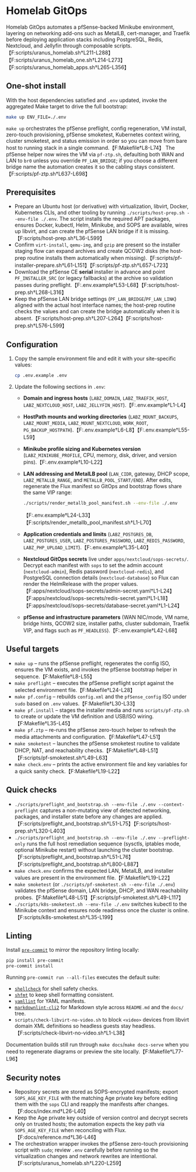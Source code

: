 # Homelab GitOps

Homelab GitOps automates a pfSense-backed Minikube environment, layering on networking add-ons such as MetalLB, cert-manager, and Traefik before deploying application stacks including PostgreSQL, Redis, Nextcloud, and Jellyfin through composable scripts.【F:scripts/uranus_homelab.sh†L211-L288】【F:scripts/uranus_homelab_one.sh†L214-L273】【F:scripts/uranus_homelab_apps.sh†L265-L356】

## One-shot install

With the host dependencies satisfied and `.env` updated, invoke the aggregated Make target to drive the full bootstrap:

```bash
make up ENV_FILE=./.env
```

`make up` orchestrates the pfSense preflight, config regeneration, VM install, zero-touch provisioning, pfSense smoketest, Kubernetes context wiring, cluster smoketest, and status emission in order so you can move from bare host to running stack in a single command.【F:Makefile†L8-L74】 The pfSense helper now wires the VM via `pf-ztp.sh`, defaulting both WAN and LAN to `br0` unless you override `PF_LAN_BRIDGE`; if you choose a different bridge name the automation creates it so the cabling stays consistent.【F:scripts/pf-ztp.sh†L637-L698】

## Prerequisites

* Prepare an Ubuntu host (or derivative) with virtualization, libvirt, Docker, Kubernetes CLIs, and other tooling by running `./scripts/host-prep.sh --env-file ./.env`. The script installs the required APT packages, ensures Docker, kubectl, Helm, Minikube, and SOPS are available, wires up libvirt, and can create the pfSense LAN bridge if it is missing.【F:scripts/host-prep.sh†L36-L599】
* Confirm `virt-install`, `qemu-img`, and `gzip` are present so the installer staging flow can expand archives and create QCOW2 disks (the host-prep routine installs them automatically when missing).【F:scripts/pf-installer-prepare.sh†L61-L151】【F:scripts/pf-ztp.sh†L657-L723】
* Download the pfSense CE **serial** installer in advance and point `PF_INSTALLER_SRC` (or legacy fallbacks) at the archive so validation passes during preflight.【F:.env.example†L53-L68】【F:scripts/host-prep.sh†L268-L316】
* Keep the pfSense LAN bridge settings (`PF_LAN_BRIDGE`/`PF_LAN_LINK`) aligned with the actual host interface names; the host-prep routine checks the values and can create the bridge automatically when it is absent.【F:scripts/host-prep.sh†L207-L264】【F:scripts/host-prep.sh†L576-L599】

## Configuration

1. Copy the sample environment file and edit it with your site-specific values:
   
   ```bash
   cp .env.example .env
   ```

2. Update the following sections in `.env`:
   * **Domain and ingress hosts** (`LABZ_DOMAIN`, `LABZ_TRAEFIK_HOST`, `LABZ_NEXTCLOUD_HOST`, `LABZ_JELLYFIN_HOST`).【F:.env.example†L1-L4】
   * **HostPath mounts and working directories** (`LABZ_MOUNT_BACKUPS`, `LABZ_MOUNT_MEDIA`, `LABZ_MOUNT_NEXTCLOUD`, `WORK_ROOT`, `PG_BACKUP_HOSTPATH`).【F:.env.example†L6-L8】【F:.env.example†L55-L59】
   * **Minikube profile sizing and Kubernetes version** (`LABZ_MINIKUBE_PROFILE`, CPU, memory, disk, driver, and version pins).【F:.env.example†L10-L22】
   * **LAN addressing and MetalLB pool** (`LAN_CIDR`, gateway, DHCP scope, `LABZ_METALLB_RANGE`, and `METALLB_POOL_START/END`). After edits, regenerate the Flux manifest so GitOps and bootstrap flows share the same VIP range:
     
     ```bash
     ./scripts/render_metallb_pool_manifest.sh --env-file ./.env
     ```
     【F:.env.example†L24-L33】【F:scripts/render_metallb_pool_manifest.sh†L1-L70】
   * **Application credentials and limits** (`LABZ_POSTGRES_DB`, `LABZ_POSTGRES_USER`, `LABZ_POSTGRES_PASSWORD`, `LABZ_REDIS_PASSWORD`, `LABZ_PHP_UPLOAD_LIMIT`).【F:.env.example†L35-L40】
   * **Nextcloud GitOps secrets** live under `apps/nextcloud/sops-secrets/`. Decrypt each manifest with `sops` to set the admin account (`nextcloud-admin`), Redis password (`nextcloud-redis`), and PostgreSQL connection details (`nextcloud-database`) so Flux can render the HelmRelease with the proper values.【F:apps/nextcloud/sops-secrets/admin-secret.yaml†L1-L24】【F:apps/nextcloud/sops-secrets/redis-secret.yaml†L1-L18】【F:apps/nextcloud/sops-secrets/database-secret.yaml†L1-L24】
   * **pfSense and infrastructure parameters** (WAN NIC/mode, VM name, bridge hints, QCOW2 size, installer paths, cluster subdomain, Traefik VIP, and flags such as `PF_HEADLESS`).【F:.env.example†L42-L68】

## Useful targets

* `make up` – runs the pfSense preflight, regenerates the config ISO, ensures the VM exists, and invokes the pfSense bootstrap helper in sequence.【F:Makefile†L8-L55】
* `make preflight` – executes the pfSense preflight script against the selected environment file.【F:Makefile†L24-L28】
* `make pf.config` – rebuilds `config.xml` and the `pfSense_config` ISO under `sudo` based on `.env` values.【F:Makefile†L30-L33】
* `make pf.install` – stages the installer media and runs `scripts/pf-ztp.sh` to create or update the VM definition and USB/ISO wiring.【F:Makefile†L35-L45】
* `make pf.ztp` – re-runs the pfSense zero-touch helper to refresh the media attachments and configuration.【F:Makefile†L47-L51】
* `make smoketest` – launches the pfSense smoketest routine to validate DHCP, NAT, and reachability checks.【F:Makefile†L48-L51】【F:scripts/pf-smoketest.sh†L49-L63】
* `make check.env` – prints the active environment file and key variables for a quick sanity check.【F:Makefile†L19-L22】

## Quick checks

* `./scripts/preflight_and_bootstrap.sh --env-file ./.env --context-preflight` captures a non-mutating view of detected networking, packages, and installer state before any changes are applied.【F:scripts/preflight_and_bootstrap.sh†L51-L75】【F:scripts/host-prep.sh†L320-L403】
* `./scripts/preflight_and_bootstrap.sh --env-file ./.env --preflight-only` runs the full host remediation sequence (sysctls, iptables mode, optional Minikube restart) without launching the cluster bootstrap.【F:scripts/preflight_and_bootstrap.sh†L51-L76】【F:scripts/preflight_and_bootstrap.sh†L800-L887】
* `make check.env` confirms the expected LAN, MetalLB, and installer values are present in the environment file.【F:Makefile†L19-L22】
* `make smoketest` (or `./scripts/pf-smoketest.sh --env-file ./.env`) validates the pfSense domain, LAN bridge, DHCP, and WAN reachability probes.【F:Makefile†L48-L51】【F:scripts/pf-smoketest.sh†L49-L117】
* `./scripts/k8s-smoketest.sh --env-file ./.env` switches kubectl to the Minikube context and ensures node readiness once the cluster is online.【F:scripts/k8s-smoketest.sh†L35-L199】

## Linting

Install [`pre-commit`](https://pre-commit.com/) to mirror the repository linting locally:

```bash
pip install pre-commit
pre-commit install
```

Running `pre-commit run --all-files` executes the default suite:

* [`shellcheck`](https://www.shellcheck.net/) for shell safety checks.
* [`shfmt`](https://github.com/mvdan/sh) to keep shell formatting consistent.
* [`yamllint`](https://yamllint.readthedocs.io/) for YAML manifests.
* [`markdownlint-cli2`](https://github.com/DavidAnson/markdownlint-cli2) for Markdown style across `README.md` and the `docs/` tree.
* `scripts/check-libvirt-no-video.sh` to block `<video>` devices from libvirt domain XML definitions so headless guests stay headless.【F:scripts/check-libvirt-no-video.sh†L1-L38】

Documentation builds still run through `make docs`/`make docs-serve` when you need to regenerate diagrams or preview the site locally.【F:Makefile†L77-L96】

## Security notes

* Repository secrets are stored as SOPS-encrypted manifests; export `SOPS_AGE_KEY_FILE` with the matching Age private key before editing them with the `sops` CLI and reapply the manifests after changes.【F:docs/index.md†L26-L40】
* Keep the Age private key outside of version control and decrypt secrets only on trusted hosts; the automation expects the key path via `SOPS_AGE_KEY_FILE` when reconciling with Flux.【F:docs/reference.md†L36-L46】
* The orchestration wrapper invokes the pfSense zero-touch provisioning script with `sudo`; review `.env` carefully before running so the virtualization changes and network rewrites are intentional.【F:scripts/uranus_homelab.sh†L220-L259】
